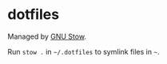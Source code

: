 # dotfiles
Managed by [GNU Stow](https://www.gnu.org/software/stow/).

Run `stow .` in `~/.dotfiles` to symlink files in `~`.
